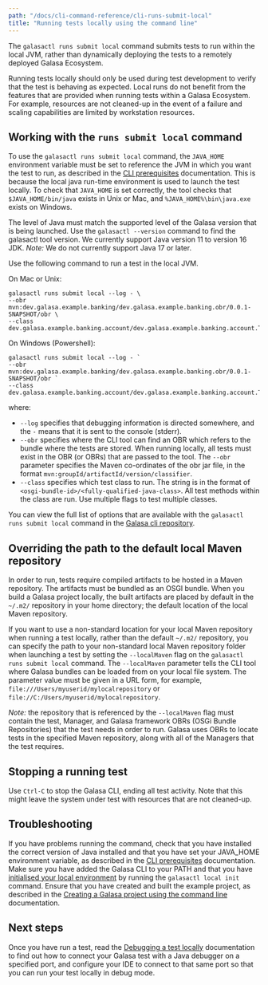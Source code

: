```yaml
---
path: "/docs/cli-command-reference/cli-runs-submit-local"
title: "Running tests locally using the command line"
---
```


The `galasactl runs submit local` command submits tests to run within the local JVM, rather than dynamically deploying the tests to a remotely deployed Galasa Ecosystem. 

Running tests locally should only be used during test development to verify that the test is behaving as expected. 
Local runs do not benefit from the features that are provided when running tests within a Galasa Ecosystem. For example, resources are not cleaned-up in the event of a failure and scaling capabilities are limited by workstation resources. 


## Working with the `runs submit local` command

To use the `galasactl runs submit local` command, the `JAVA_HOME` environment variable must be set to reference the JVM in which you want the test to run, as described in the [CLI prerequisites](/docs/cli-command-reference/cli-prereqs) documentation. This is because the local java run-time environment is used to launch the test locally. To check that `JAVA_HOME` is set correctly, the tool checks that `$JAVA_HOME/bin/java` exists in Unix or Mac, and `%JAVA_HOME%\bin\java.exe` exists on Windows.

The level of Java must match the supported level of the Galasa version that is being launched. Use the `galasactl --version` command to find the galasactl tool version. We currently support Java version 11 to version 16 JDK. _Note:_ We do not currently support Java 17 or later.


Use the following command to run a test in the local JVM.

On Mac or Unix:

```
galasactl runs submit local --log - \
--obr mvn:dev.galasa.example.banking/dev.galasa.example.banking.obr/0.0.1-SNAPSHOT/obr \
--class dev.galasa.example.banking.account/dev.galasa.example.banking.account.TestAccount
```

On Windows (Powershell):

```
galasactl runs submit local --log - `
--obr mvn:dev.galasa.example.banking/dev.galasa.example.banking.obr/0.0.1-SNAPSHOT/obr `
--class dev.galasa.example.banking.account/dev.galasa.example.banking.account.TestAccount
```

where:

- `--log` specifies that debugging information is directed somewhere, and the `-` means that it is sent to the console (stderr).
- `--obr` specifies where the  CLI tool can find an OBR which refers to the bundle where the tests are stored. When running locally, all tests must exist in the OBR (or OBRs) that are passed to the tool. The `--obr` parameter specifies the Maven co-ordinates of the obr jar file, in the format `mvn:groupId/artifactId/version/classifier`.
- `--class` specifies which test class to run. The string is in the format of `<osgi-bundle-id>/<fully-qualified-java-class>`. All test methods within the class are run. Use multiple flags to test multiple classes.

You can view the full list of options that are available with the `galasactl runs submit local` command in the 
<a href="https://github.com/galasa-dev/cli/blob/main/docs/generated/galasactl_runs_submit_local.md" target="_blank">Galasa cli repository</a>.

## Overriding the path to the default local Maven repository

In order to run, tests require compiled artifacts to be hosted in a Maven repository. The artifacts must be bundled as an OSGI bundle. When you build a Galasa project locally, the built artifacts are placed by default in the `~/.m2/` repository in your home directory; the default location of the local Maven repository.  

If you want to use a non-standard location for your local Maven repository when running a test locally, rather than the default `~/.m2/` repository, you can specify the path to your non-standard local Maven repository folder when launching a test by setting the  `--localMaven` flag on the `galasactl runs submit local` command. The `--localMaven` parameter tells the CLI tool where Galasa bundles can be loaded from on your local file system. The parameter value must be given in a URL form, for example, `file:///Users/myuserid/mylocalrepository` or `file://C:/Users/myuserid/mylocalrepository`.

*Note:* the repository that is referenced by the `--localMaven` flag must contain the test, Manager, and Galasa framework OBRs (OSGi Bundle Repositories) that the test needs in order to run. Galasa uses OBRs to locate tests in the specified Maven repository, along with all of the Managers that the test requires.

## Stopping a running test

Use `Ctrl-C` to stop the Galasa CLI, ending all test activity. Note that this might leave the system under test with resources that are not cleaned-up.

## Troubleshooting

If you have problems running the command, check that you have installed the correct version of Java installed and that you have set your JAVA_HOME environment variable, as described in the [CLI prerequisites](cli-prereqs) documentation. Make sure you have added the Galasa CLI to your PATH and that you have [initialised your local environment](../../docs/initialising-home-folder) by running the `galasactl local init` command. Ensure that you have created and built the example project, as described in the [Creating a Galasa project using the command line](../writing-own-tests/setting-up-galasa-project) documentation. 


## Next steps

Once you have run a test, read the [Debugging a test locally](cli-runs-local-debug) documentation to find out how to connect your Galasa test with a Java debugger on a specified port, and configure your IDE to connect to that same port so that you can run your test locally in debug mode. 

